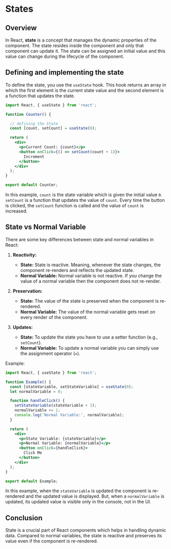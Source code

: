 # States

## Overview

In React, **state** is a concept that manages the dynamic properties of the component. The state resides inside the component and only that component can update it. The state can be assigned an initial value and this value can change during the lifecycle of the component.


## Defining and implementing the state

To define the state, you use the `useState` hook. This hook returns an array in which the first element is the current state value and the second element is a function that updates the state.

```jsx
import React, { useState } from 'react';

function Counter() {

  // defining the State
  const [count, setCount] = useState(0);

  return (
    <div>
      <p>Current Count: {count}</p>
      <button onClick={() => setCount(count + 1)}>
        Increment
      </button>
    </div>
  );
}

export default Counter;
```

In this example, `count` is the state variable which is given the initial value `0`. `setCount` is a function that updates the value of `count`. Every time the button is clicked, the `setCount` function is called and the value of `count` is increased.

## State vs Normal Variable

There are some key differences between state and normal variables in React:

1. **Reactivity:**
    - **State:** State is reactive. Meaning, whenever the state changes, the component re-renders and reflects the updated state. 
    - **Normal Variable:** Normal variable is not reactive. If you change the value of a normal variable then the component does not re-render.

2. **Preservation:**
    - **State:** The value of the state is preserved when the component is re-rendered.
    - **Normal Variable:** The value of the normal variable gets reset on every render of the component.

3. **Updates:**
    - **State:** To update the state you have to use a setter function (e.g., `setCount`).
    - **Normal Variable:** To update a normal variable you can simply use the assignment operator (`=`).


Example:

```jsx
import React, { useState } from 'react';

function Example() {
  const [stateVariable, setStateVariable] = useState(0);
  let normalVariable = 0;

  function handleClick() {
    setStateVariable(stateVariable + 1);
    normalVariable += 1;
    console.log('Normal Variable:', normalVariable);
  }

  return (
    <div>
      <p>State Variable: {stateVariable}</p>
      <p>Normal Variable: {normalVariable}</p>
      <button onClick={handleClick}>
        Click Me
      </button>
    </div>
  );
}

export default Example;
```

In this example, when the `stateVariable` is updated the component is re-rendered and the updated value is displayed. But, when a `normalVariable` is updated, its updated value is visible only in the console, not in the UI.


## Conclusion

State is a crucial part of React components which helps in handling dynamic data. Compared to normal variables, the state is reactive and preserves its value even if the component is re-rendered.